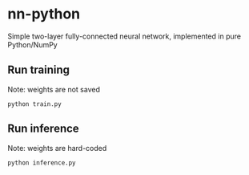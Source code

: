 # nn-python
Simple two-layer fully-connected neural network, implemented in pure Python/NumPy


## Run training
Note: weights are not saved

```
python train.py
```

## Run inference
Note: weights are hard-coded

```
python inference.py
```
